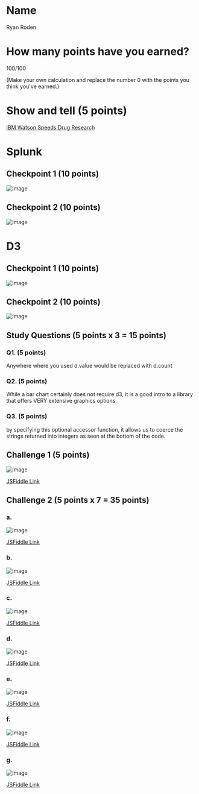 # Name

Ryan Roden

# How many points have you earned?

100/100

(Make your own calculation and replace the number 0 with the points you think you've earned.)

# Show and tell (5 points)

[IBM Watson Speeds Drug Research](http://www.informationweek.com/big-data/big-data-analytics/ibm-watson-speeds-drug-research/d/d-id/1306783?)

# Splunk

## Checkpoint 1 (10 points)

![image](http://i.imgur.com/z249BYp.png)

## Checkpoint 2 (10 points)

![image](http://i.imgur.com/sh8m5TO.png)

# D3

## Checkpoint 1 (10 points)

![image](http://i.imgur.com/dUyG3Qy.png)

## Checkpoint 2 (10 points)

![image](http://i.imgur.com/5MFEvEb.png)

## Study Questions (5 points x 3 = 15 points)

### Q1. (5 points)

Anywhere where you used d.value would be replaced with d.count

### Q2. (5 points)

While a bar chart certainly does not require d3, it is a good intro to a library that offers VERY extensive graphics options

### Q3. (5 points)

by specifying this optional accessor function, it allows us to coerce the strings returned into integers as seen at the bottom of the code.


## Challenge 1 (5 points)

![image](http://i.imgur.com/BuzA06h.png)

[JSFiddle Link](http://jsfiddle.net/p2cksgp3/)

## Challenge 2 (5 points x 7 = 35 points)

### a. 

![image](http://i.imgur.com/UnquxOH.png)

[JSFiddle Link](http://jsfiddle.net/p2cksgp3/1/)

### b.

![image](http://i.imgur.com/eoFTS8C.png)

[JSFiddle Link](http://jsfiddle.net/p2cksgp3/2/)

### c.

![image](http://i.imgur.com/cSxk6wn.png)

[JSFiddle Link](http://jsfiddle.net/p2cksgp3/4/)

### d.

![image](http://i.imgur.com/UnwRYDD.png)

[JSFiddle Link](http://jsfiddle.net/p2cksgp3/5/)

### e.

![image](http://i.imgur.com/vLImFPA.png)

[JSFiddle Link](http://jsfiddle.net/p2cksgp3/6/)

### f.

![image](http://i.imgur.com/T1bfxmK.png)

[JSFiddle Link](http://jsfiddle.net/p2cksgp3/7/)


### g.

![image](http://i.imgur.com/7CPldLG.png)

[JSFiddle Link](http://jsfiddle.net/p2cksgp3/7/)
